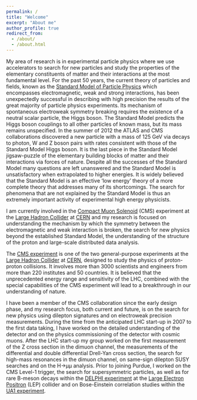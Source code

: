 ```yaml
---
permalink: /
title: "Welcome"
excerpt: "About me"
author_profile: true
redirect_from:
  - /about/
  - /about.html
---
```


My area of research is in experimental particle physics where we use accelerators to search for new particles and
study the properties of the elementary constituents of matter and their interactions at the most fundamental level.
For the past 50 years, the current theory of particles and fields,
known as the [Standard Model of Particle Physics](https://www.energy.gov/science/doe-explainsthe-standard-model-particle-physics) which encompasses electromagnetic, weak and strong interactions, has been unexpectedly successful in describing with high precision the results of the great majority of particle physics experiments.
Its mechanism of spontaneous electroweak symmetry
breaking requires the existence of a neutral scalar particle, the Higgs boson. The Standard Model predicts the Higgs
boson couplings to all other particles of known mass, but its mass remains unspecified. In the summer of 2012 the
ATLAS and CMS collaborations discovered a new particle with a mass of 125 GeV via decays to photon, W and Z
boson pairs with rates consistent with those of the Standard Model Higgs boson. It is the last piece in the Standard
Model jigsaw-puzzle of the elementary building blocks of matter and their interactions via forces of nature.
Despite all the successes of the Standard Model many questions are left unanswered and the Standard Model is unsatisfactory when extrapolated
to higher energies. It is widely believed that the Standard Model is an effective ‘low energy’ theory of
a more complete theory that addresses many of its shortcomings. The search for
phenomena that are not explained by the Standard Model is thus an extremely important activity of experimental high energy physicists.

I am currently involved in the [Compact Muon Solenoid](https://cms.cern) (CMS) experiment at the
[Large Hadron Collider](https://home.cern/science/accelerators/large-hadron-collider) at [CERN](http://www.cern.ch)
 and my research is focused on understanding
the mechanism by which the symmetry between the electromagnetic and weak interaction is broken, the search for
new physics beyond the established Standard Model, the understanding of the structure of the proton and large-scale
distributed data analysis.

The [CMS experiment](https://cms.cern) is one of the two general-purpose experiments at the [Large Hadron Collider](https://home.cern/science/accelerators/large-hadron-collider) at [CERN](http://www.cern.ch),
designed to study the physics of proton-proton collisions. It involves more than 3000 scientists and engineers from
more than 220 institutes and 50 countries. It is believed that the unprecedented energy range and sensitivity of the
LHC, combined with the special capabilities of the CMS experiment will lead to a breakthrough in our understanding
of nature.

I have been a member of the CMS collaboration since the early design phase, and my research focus, both current and future, is on the search for new physics using dilepton signatures and on electroweak precision measurements. During the time from the anticipated LHC start-up in 2007 to the first data taking, I have worked on the detailed understanding of the detector and on the physics commissioning of the detector with cosmic muons. After the LHC start-up my group worked on the first measurement of the Z cross section in the dimuon channel, the measurements of the differential and double differential Drell-Yan cross section, the search for high-mass resonances in the dimuon channel, on same-sign dilepton SUSY searches and on the H→μμ analysis.
Prior to joining Purdue, I worked on the CMS Level-1 trigger, the search for supersymmetric particles, as
well as for rare B-meson decays within the [DELPHI experiment](https://home.cern/science/experiments/delphi) at the [Large Electron Positron](https://home.cern/science/accelerators/large-electron-positron-collider) (LEP) collider and on
Bose-Einstein correlation studies within the [UA1 experiment](https://home.cern/science/experiments/ua1).
